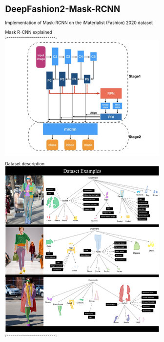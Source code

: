 # DeepFashion2-Mask-RCNN

Implementation of Mask-RCNN on the iMaterialist (Fashion) 2020 dataset 

Mask R-CNN explained           
:-------------------------:
![](mask_rcnn_explained.jpeg)  

Dataset description
![](dataset_example.jpg)
:-------------------------:
